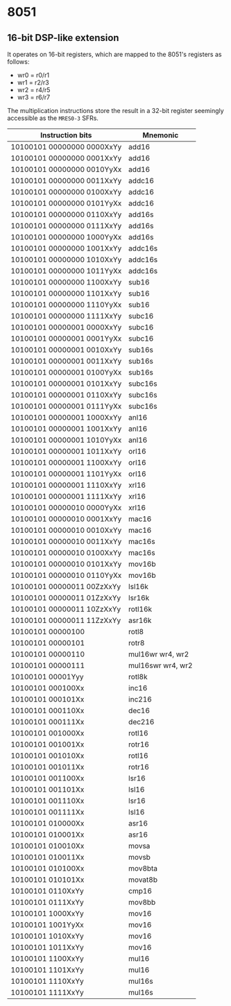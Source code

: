 # 8051

## 16-bit DSP-like extension

It operates on 16-bit registers, which are mapped to the 8051's registers as follows:
- wr0 = r0/r1
- wr1 = r2/r3
- wr2 = r4/r5
- wr3 = r6/r7

The multiplication instructions store the result in a 32-bit register seemingly accessible as the `MRES0-3` SFRs.

| Instruction bits           | Mnemonic                |
|----------------------------|-------------------------|
| 10100101 00000000 0000XxYy | add16                   |
| 10100101 00000000 0001XxYy | add16                   |
| 10100101 00000000 0010YyXx | add16                   |
| 10100101 00000000 0011XxYy | addc16                  |
| 10100101 00000000 0100XxYy | addc16                  |
| 10100101 00000000 0101YyXx | addc16                  |
| 10100101 00000000 0110XxYy | add16s                  |
| 10100101 00000000 0111XxYy | add16s                  |
| 10100101 00000000 1000YyXx | add16s                  |
| 10100101 00000000 1001XxYy | addc16s                 |
| 10100101 00000000 1010XxYy | addc16s                 |
| 10100101 00000000 1011YyXx | addc16s                 |
| 10100101 00000000 1100XxYy | sub16                   |
| 10100101 00000000 1101XxYy | sub16                   |
| 10100101 00000000 1110YyXx | sub16                   |
| 10100101 00000000 1111XxYy | subc16                  |
| 10100101 00000001 0000XxYy | subc16                  |
| 10100101 00000001 0001YyXx | subc16                  |
| 10100101 00000001 0010XxYy | sub16s                  |
| 10100101 00000001 0011XxYy | sub16s                  |
| 10100101 00000001 0100YyXx | sub16s                  |
| 10100101 00000001 0101XxYy | subc16s                 |
| 10100101 00000001 0110XxYy | subc16s                 |
| 10100101 00000001 0111YyXx | subc16s                 |
| 10100101 00000001 1000XxYy | anl16                   |
| 10100101 00000001 1001XxYy | anl16                   |
| 10100101 00000001 1010YyXx | anl16                   |
| 10100101 00000001 1011XxYy | orl16                   |
| 10100101 00000001 1100XxYy | orl16                   |
| 10100101 00000001 1101YyXx | orl16                   |
| 10100101 00000001 1110XxYy | xrl16                   |
| 10100101 00000001 1111XxYy | xrl16                   |
| 10100101 00000010 0000YyXx | xrl16                   |
| 10100101 00000010 0001XxYy | mac16                   |
| 10100101 00000010 0010XxYy | mac16                   |
| 10100101 00000010 0011XxYy | mac16s                  |
| 10100101 00000010 0100XxYy | mac16s                  |
| 10100101 00000010 0101XxYy | mov16b                  |
| 10100101 00000010 0110YyXx | mov16b                  |
| 10100101 00000011 00ZzXxYy | lsl16k                  |
| 10100101 00000011 01ZzXxYy | lsr16k                  |
| 10100101 00000011 10ZzXxYy | rotl16k                 |
| 10100101 00000011 11ZzXxYy | asr16k                  |
| 10100101 00000100          | rotl8                   |
| 10100101 00000101          | rotr8                   |
| 10100101 00000110          | mul16wr  wr4, wr2       |
| 10100101 00000111          | mul16swr wr4, wr2       |
| 10100101 00001Yyy          | rotl8k                  |
| 10100101 000100Xx          | inc16                   |
| 10100101 000101Xx          | inc216                  |
| 10100101 000110Xx          | dec16                   |
| 10100101 000111Xx          | dec216                  |
| 10100101 001000Xx          | rotl16                  |
| 10100101 001001Xx          | rotr16                  |
| 10100101 001010Xx          | rotl16                  |
| 10100101 001011Xx          | rotr16                  |
| 10100101 001100Xx          | lsr16                   |
| 10100101 001101Xx          | lsl16                   |
| 10100101 001110Xx          | lsr16                   |
| 10100101 001111Xx          | lsl16                   |
| 10100101 010000Xx          | asr16                   |
| 10100101 010001Xx          | asr16                   |
| 10100101 010010Xx          | movsa                   |
| 10100101 010011Xx          | movsb                   |
| 10100101 010100Xx          | mov8bta                 |
| 10100101 010101Xx          | movat8b                 |
| 10100101 0110XxYy          | cmp16                   |
| 10100101 0111XxYy          | mov8bb                  |
| 10100101 1000XxYy          | mov16                   |
| 10100101 1001YyXx          | mov16                   |
| 10100101 1010XxYy          | mov16                   |
| 10100101 1011XxYy          | mov16                   |
| 10100101 1100XxYy          | mul16                   |
| 10100101 1101XxYy          | mul16                   |
| 10100101 1110XxYy          | mul16s                  |
| 10100101 1111XxYy          | mul16s                  |

